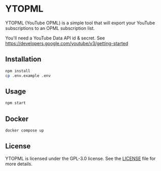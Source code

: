 # YTOPML

YTOPML (YouTube OPML) is a simple tool that will export your YouTube subscriptions to an OPML subscription list.

You'll need a YouTube Data API id & secret.
See https://developers.google.com/youtube/v3/getting-started


## Installation

```bash
npm install
cp .env.example .env
```

## Usage

```bash
npm start
```

## Docker

```bash
docker compose up
```

## License

YTOPML is licensed under the GPL-3.0 license. See the [LICENSE](LICENSE) file for more details.
